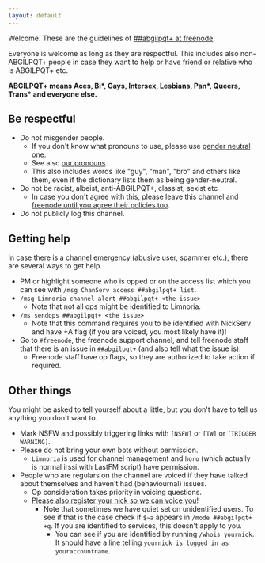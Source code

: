 ```yaml
---
layout: default
---
```


Welcome. These are the guidelines of [\#\#abgilpqt+ at freenode](ircs://chat.freenode.net:6697/##abgilpqt+).

Everyone is welcome as long as they are respectful. This includes also
non-ABGILPQT+ people in case they want to help or have friend or relative
who is ABGILPQT+ etc.

**ABGILPQT+ means Aces, Bi\*, Gays, Intersex, Lesbians, Pan\*,
Queers, Trans\* and everyone else.**

## Be respectful

* Do not misgender people.
    * If you don't know what pronouns to use, please use [gender neutral one](https://en.wikipedia.org/wiki/Singular_they).
    * See also [our pronouns](https://etherpad.fr/p/pronouns_abgilpqt+).
    * This also includes words like "guy", "man", "bro" and others like
      them, even if the dictionary lists them as being gender-neutral.
* Do not be racist, albeist, anti-ABGILPQT+, classist, sexist etc
    * In case you don't agree with this, please leave this channel and
    [freenode until you agree their policies too](https://freenode.net/policy.shtml#offtopic).
* Do not publicly log this channel.

## Getting help

In case there is a channel emergency (abusive user, spammer etc.), there
are several ways to get help.

* PM or highlight someone who is opped or on the access list which you
can see with `/msg ChanServ access ##abgilpqt+ list`.
* `/msg Limnoria channel alert ##abgilpqt+ <the issue>`
    * Note that not all ops might be identified to Limnoria.
* `/ms sendops ##abgilpqt+ <the issue>`
    * Note that this command requires you to be identified with NickServ
      and have +A flag (if you are voiced, you most likely have it)!
* Go to `#freenode`, the freenode support channel, and tell freenode staff
  that there is an issue in `##abgilpqt+` (and also tell what the issue
  is).
    * Freenode staff have op flags, so they are authorized to take action
      if required.

## Other things

You might be asked to tell yourself about a little, but you don't have to
tell us anything you don't want to.

* Mark NSFW and possibly triggering links with `[NSFW]` or `[TW]` or
  `[TRIGGER WARNING]`.
* Please do not bring your own bots without permission.
    * `Limnoria` is used for channel management and `horo` (which actually
    is normal irssi with LastFM script) have permission.
* People who are regulars on the channel are voiced if they have talked
  about themselves and haven't had (behaviournal) issues.
    * Op consideration takes priority in voicing questions.
    * [Please also register your nick so we can voice you](https://freenode.net/faq.shtml#userregistration)!
        * Note that sometimes we have quiet set on unidentified users. To
          see if that is the case check if `$~a` appears in
          `/mode ##abgilpqt+ +q`. If you are identified to services,
          this doesn't apply to you.
            * You can see if you are identified by running
              `/whois yournick`. It should have a line telling
              `yournick is logged in as youraccountname`.
